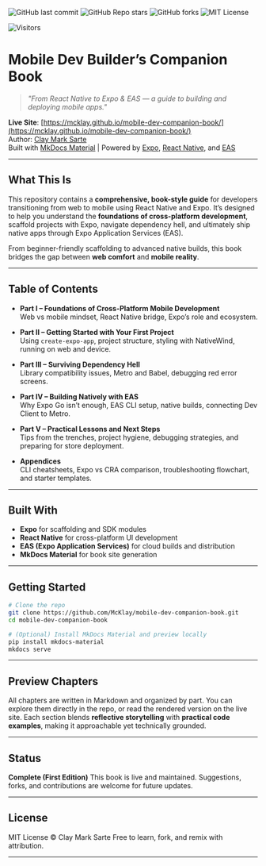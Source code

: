 ![GitHub last commit](https://img.shields.io/github/last-commit/McKlay/mobile-dev-companion-book)
![GitHub Repo stars](https://img.shields.io/github/stars/McKlay/mobile-dev-companion-book?style=social)
![GitHub forks](https://img.shields.io/github/forks/McKlay/mobile-dev-companion-book?style=social)
![MIT License](https://img.shields.io/github/license/McKlay/mobile-dev-companion-book)

![Visitors](https://visitor-badge.laobi.icu/badge?page_id=McKlay.mobile-dev-companion-book)

# Mobile Dev Builder’s Companion Book

> *"From React Native to Expo & EAS — a guide to building and deploying mobile apps."*

**Live Site**: [https://mcklay.github.io/mobile-dev-companion-book/](https://mcklay.github.io/mobile-dev-companion-book/)  
Author: [Clay Mark Sarte](https://github.com/McKlay)  
Built with [MkDocs Material](https://squidfunk.github.io/mkdocs-material/) | Powered by [Expo](https://docs.expo.dev/), [React Native](https://reactnative.dev/), and [EAS](https://docs.expo.dev/build/introduction/)

---

## What This Is

This repository contains a **comprehensive, book-style guide** for developers transitioning from web to mobile using React Native and Expo. It’s designed to help you understand the **foundations of cross-platform development**, scaffold projects with Expo, navigate dependency hell, and ultimately ship native apps through Expo Application Services (EAS).

From beginner-friendly scaffolding to advanced native builds, this book bridges the gap between **web comfort** and **mobile reality**.

---

## Table of Contents

- **Part I – Foundations of Cross-Platform Mobile Development**  
  Web vs mobile mindset, React Native bridge, Expo’s role and ecosystem.  

- **Part II – Getting Started with Your First Project**  
  Using `create-expo-app`, project structure, styling with NativeWind, running on web and device.  

- **Part III – Surviving Dependency Hell**  
  Library compatibility issues, Metro and Babel, debugging red error screens.  

- **Part IV – Building Natively with EAS**  
  Why Expo Go isn’t enough, EAS CLI setup, native builds, connecting Dev Client to Metro.  

- **Part V – Practical Lessons and Next Steps**  
  Tips from the trenches, project hygiene, debugging strategies, and preparing for store deployment.  

- **Appendices**  
  CLI cheatsheets, Expo vs CRA comparison, troubleshooting flowchart, and starter templates.  

---

## Built With

- **Expo** for scaffolding and SDK modules  
- **React Native** for cross-platform UI development  
- **EAS (Expo Application Services)** for cloud builds and distribution  
- **MkDocs Material** for book site generation  

---

## Getting Started

```bash
# Clone the repo
git clone https://github.com/McKlay/mobile-dev-companion-book.git
cd mobile-dev-companion-book

# (Optional) Install MkDocs Material and preview locally
pip install mkdocs-material
mkdocs serve
```

---

## Preview Chapters

All chapters are written in Markdown and organized by part. You can explore them directly in the repo, or read the rendered version on the live site. Each section blends **reflective storytelling** with **practical code examples**, making it approachable yet technically grounded.

---

## Status

**Complete (First Edition)**
This book is live and maintained. Suggestions, forks, and contributions are welcome for future updates.

---

## License

MIT License © Clay Mark Sarte
Free to learn, fork, and remix with attribution.

---